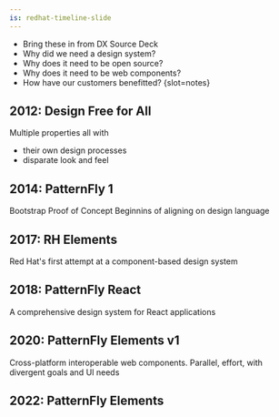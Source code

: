 ```yaml
---
is: redhat-timeline-slide
---
```

- Bring these in from DX Source Deck
- Why did we need a design system?
- Why does it need to be open source?
- Why does it need to be web components?
- How have our customers benefitted?
{slot=notes}

## 2012: Design Free for All
Multiple properties all with
- their own design processes
- disparate look and feel
## 2014: PatternFly 1
Bootstrap Proof of Concept
Beginnins of aligning on design language
## 2017: RH Elements
Red Hat's first attempt at a component-based design system
## 2018: PatternFly React
A comprehensive design system for React applications
## 2020: PatternFly Elements v1
Cross-platform interoperable web components.
Parallel, effort, with divergent goals and UI needs
## 2022: PatternFly Elements 

